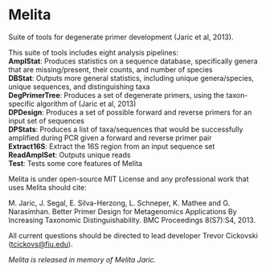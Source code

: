 # Melita

Suite of tools for degenerate primer development (Jaric et al, 2013).<br>

This suite of tools includes eight analysis pipelines:<br>
<b>AmplStat</b>: Produces statistics on a sequence database, specifically genera that are missing/present, their counts, and number of species<br>
<b>DBStat</b>: Outputs more general statistics, including unique genera/species, unique sequences, and distinguishing taxa<br>
<b>DegPrimerTree</b>: Produces a set of degenerate primers, using the taxon-specific algorithm of (Jaric et al, 2013)<br>
<b>DPDesign</b>: Produces a set of possible forward and reverse primers for an input set of sequences<br>
<b>DPStats</b>: Produces a list of taxa/sequences that would be successfully amplified during PCR given a forward and reverse primer pair<br>
<b>Extract16S</b>: Extract the 16S region from an input sequence set<br>
<b>ReadAmplSet</b>: Outputs unique reads<br>
<b>Test</b>: Tests some core features of Melita<br>

Melita is under open-source MIT License and any professional work that uses Melita should cite:

M. Jaric, J. Segal, E. Silva-Herzong, L. Schneper, K. Mathee and G. Narasimhan. Better Primer Design for Metagenomics Applications By Increasing Taxonomic Distinguishability.  BMC Proceedings 8(S7):S4, 2013.

All current questions should be directed to lead developer Trevor Cickovski (tcickovs@fiu.edu).

<i>Melita is released in memory of Melita Jaric.</i>
